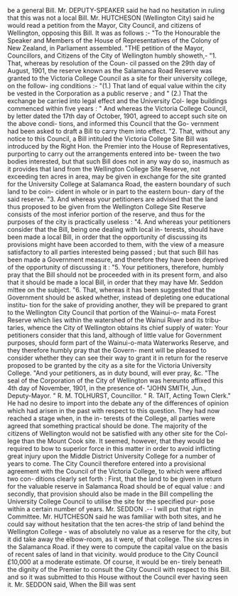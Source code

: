 be a general Bill. Mr. DEPUTY-SPEAKER said he had no hesitation in ruling that this was not a local Bill. Mr. HUTCHESON (Wellington City) said he would read a petition from the Mayor, City Council, and citizens of Wellington, opposing this Bill. It was as follows :- "To the Honourable the Speaker and Members of the House of Representatives of the Colony of New Zealand, in Parliament assembled. "THE petition of the Mayor, Councillors, and Citizens of the City of Wellington humbly showeth,- "1. That, whereas by resolution of the Coun- cil passed on the 29th day of August, 1901, the reserve known as the Salamanca Road Reserve was granted to the Victoria College Council as a site for their university college, on the follow- ing conditions :- "(1.) That land of equal value within the city be vested in the Corporation as a public reserve ; and " (2.) That the exchange be carried into legal effect and the University Col- lege buildings commenced within five years : " And whereas the Victoria College Council, by letter dated the 17th day of October, 1901, agreed to accept such site on the above condi- tions, and informed this Council that the Go- vernment had been asked to draft a Bill to carry them into effect. "2. That, without any notice to this Council, a Bill intituled the Victoria College Site Bill was introduced by the Right Hon. the Premier into the House of Representatives, purporting to carry out the arrangements entered into be- tween the two bodies interested, but that such Bill does not in any way do so, inasmuch as it provides that land from the Wellington College Site Reserve, not exceeding ten acres in area, may be given in exchange for the site granted for the University College at Salamanca Road, the eastern boundary of such land to be coin- cident in whole or in part to the eastern boun- dary of the said reserve. "3. And whereas your petitioners are advised that the land thus proposed to be given from the Wellington College Site Reserve consists of the most inferior portion of the reserve, and thus for the purposes of the city is practically useless : "4. And whereas your petitioners consider that the Bill, being one dealing with local in- terests, should have been made a local Bill, in order that the opportunity of discussing its provisions might have been accorded to them, with the view of a measure satisfactory to all parties interested being passed ; but that such Bill has been made a Government measure, and therefore they have been deprived of the opportunity of discussing it : "5. Your petitioners, therefore, humbly pray that the Bill should not be proceeded with in its present form, and also that it should be made a local Bill, in order that they may have Mr. Seddon mittee on the subject. "6. That, whereas it has been suggested that the Government should be asked whether, instead of depleting one educational institu- tion for the sake of providing another, they will be prepared to grant to the Wellington City Council that portion of the Wainui-o- mata Forest Reserve which lies within the watershed of the Wainui River and its tribu- taries, whence the City of Wellington obtains its chief supply of water: Your petitioners consider that this land, although of little value for Government purposes, should form part of the Wainui-o-mata Waterworks Reserve, and they therefore humbly pray that the Govern- ment will be pleased to consider whether they can see their way to grant it in return for the reserve proposed to be granted by the city as a site for the Victoria University College. "And your petitioners, as in duty bound, will ever pray, &c. "The seal of the Corporation of the City of Wellington was hereunto affixed this 4th day of November, 1901, in the presence of- "JOHN SMITH, Jun., Deputy-Mayor. " R. M. TOLHURST, Councillor. " R. TAIT, Acting Town Clerk." He had no desire to import into the debate any of the differences of opinion which had arisen in the past with respect to this question. They had now reached a stage when, in the in- terests of the College, all parties were agreed that something practical should be done. The majority of the citizens of Wellington would not be satisfied with any other site for the Col- lege than the Mount Cook site. It seemed, however, that they would be required to bow to superior force in this matter in order to avoid inflicting great injury upon the Middle District University College for a number of years to come. The City Council therefore entered into a provisional agreement with the Council of the Victoria College, to which were affixed two con- ditions clearly set forth : First, that the land to be given in return for the valuable reserve in Salamanca Road should be of equal value : and secondly, that provision should also be made in the Bill compelling the University College Council to utilise the site for the specified pur- pose within a certain number of years. Mr. SEDDON .-- I will put that right in Committee. Mr. HUTCHESON said he was familiar with both sites, and he could say without hesitation that the ten acres-the strip of land behind the Wellington College - was of absolutely no value as a reserve for the city, but it did take away the elbow-room, as it were, of that college. The six acres in the Salamanca Road. if they were to compute the capital value on the basis of recent sales of land in that vicinity. would produce to the City Council £10,000 at a moderate estimate. Of course, it would be en- tirely beneath the dignity of the Premier to consult the City Council with respect to this Bill. and so it was submitted to this House without the Council ever having seen it. Mr. SEDDON said, When the Bill was sent 